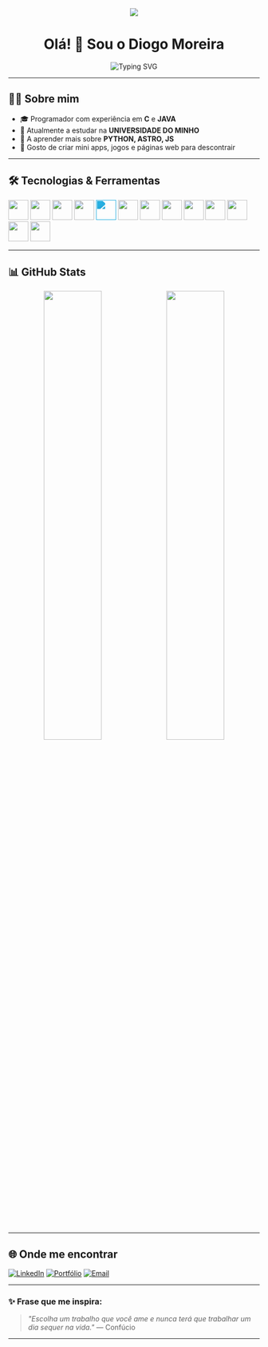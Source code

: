 <div align="center" ><img src="https://media3.giphy.com/media/v1.Y2lkPTc5MGI3NjExa3hnNzRid3dndGt2N2JqYjI1ZjdkendjdXowczIxbzA3ZnJmNnVoeCZlcD12MV9pbnRlcm5hbF9naWZfYnlfaWQmY3Q9Zw/U4w70V3qqkZn8A0OwX/giphy.gif"/> </div>

<h1 align="center">Olá! 👋 Sou o Diogo Moreira</h1>

<p align="center">
  <img src="https://readme-typing-svg.herokuapp.com?font=Fira+Code&weight600&size=24&pause=1000&color=58A6FF&center=true&vCenter=true&width=800&lines=Estudante+universitário+de+Engenharia;Apaixonado+por+tecnologia+e+programação;;Sempre+em+busca+de+aprendizado!" alt="Typing SVG" />
</p>

--- 

## 👨‍💻 Sobre mim

- 🎓 Programador com experiência em **C** e **JAVA**
- 🚀 Atualmente a estudar na **UNIVERSIDADE DO MINHO**
- 🌱 A aprender mais sobre **PYTHON, ASTRO, JS**
- 🧠 Gosto de criar mini apps, jogos e páginas web para descontrair

---

## 🛠️ Tecnologias & Ferramentas

<p align="left">
  <img src="https://cdn.jsdelivr.net/gh/devicons/devicon/icons/html5/html5-original.svg" width="40" />
  <img src="https://cdn.jsdelivr.net/gh/devicons/devicon/icons/css3/css3-original.svg" width="40" />
  <img src="https://cdn.jsdelivr.net/gh/devicons/devicon/icons/javascript/javascript-original.svg" width="40" />
  <img src="https://cdn.jsdelivr.net/gh/devicons/devicon/icons/react/react-original.svg" width="40" />
  <img src="https://cdn.jsdelivr.net/gh/simple-icons/simple-icons/icons/tailwindcss.svg" width="40" style="filter: invert(47%) sepia(92%) saturate(420%) hue-rotate(150deg) brightness(95%) contrast(90%);" />
  <img src="https://cdn.jsdelivr.net/gh/devicons/devicon/icons/astro/astro-original.svg" width="40" />
  <img src="https://cdn.jsdelivr.net/gh/devicons/devicon/icons/c/c-original.svg" width="40" />
  <img src="https://cdn.jsdelivr.net/gh/devicons/devicon/icons/java/java-original.svg" width="40" />
  <img src="https://cdn.jsdelivr.net/gh/devicons/devicon/icons/mysql/mysql-original.svg" width="40" />
  <img src="https://cdn.jsdelivr.net/gh/devicons/devicon/icons/haskell/haskell-original.svg" width="40" />
  <img src="https://cdn.jsdelivr.net/gh/devicons/devicon/icons/cplusplus/cplusplus-original.svg" width="40" />
  <img src="https://cdn.jsdelivr.net/gh/devicons/devicon/icons/python/python-original.svg" width="40" />
  <img src="https://cdn.jsdelivr.net/gh/devicons/devicon/icons/git/git-original.svg" width="40" />
</p>



---

## 📊 GitHub Stats

<p align="center">
  <img width="48%" src="https://github-readme-stats.vercel.app/api?username=DiogoMotaMoreira&show_icons=true&theme=github_dark&hide_border=true" />
  <img width="48%" src="https://github-readme-stats.vercel.app/api/top-langs/?username=DiogoMotaMoreira&layout=compact&theme=github_dark&hide_border=true" />
</p>

---

## 🌐 Onde me encontrar

[![LinkedIn](https://img.shields.io/badge/LinkedIn-blue?style=for-the-badge&logo=linkedin&logoColor=white)](https://www.linkedin.com/in/diogo-moreira-3b04b7218/)
[![Portfólio](https://img.shields.io/badge/Portfólio-000?style=for-the-badge&logo=vercel&logoColor=white)](https://diogomoreira.netlify.app/)
[![Email](https://img.shields.io/badge/Email-EA4335?style=for-the-badge&logo=gmail&logoColor=white)](mailto:diogopmoreirap@gmail.com)

---

### ✨ Frase que me inspira:
> *"Escolha um trabalho que você ame e nunca terá que trabalhar um dia sequer na vida."* — Confúcio

---
